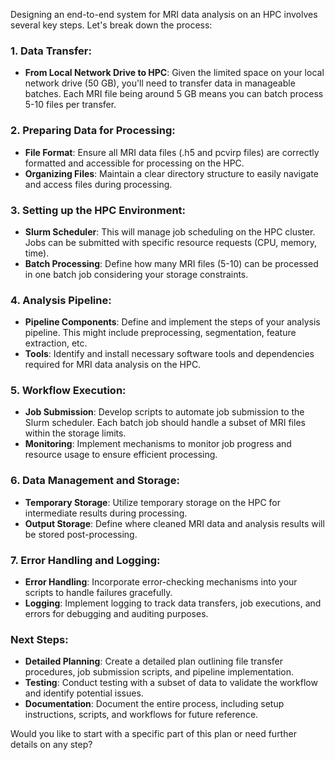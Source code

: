 Designing an end-to-end system for MRI data analysis on an HPC involves several key steps. Let's break down the process:

### 1. Data Transfer:
- **From Local Network Drive to HPC**: Given the limited space on your local network drive (50 GB), you'll need to transfer data in manageable batches. Each MRI file being around 5 GB means you can batch process 5-10 files per transfer.

### 2. Preparing Data for Processing:
- **File Format**: Ensure all MRI data files (.h5 and pcvirp files) are correctly formatted and accessible for processing on the HPC.
- **Organizing Files**: Maintain a clear directory structure to easily navigate and access files during processing.

### 3. Setting up the HPC Environment:
- **Slurm Scheduler**: This will manage job scheduling on the HPC cluster. Jobs can be submitted with specific resource requests (CPU, memory, time).
- **Batch Processing**: Define how many MRI files (5-10) can be processed in one batch job considering your storage constraints.

### 4. Analysis Pipeline:
- **Pipeline Components**: Define and implement the steps of your analysis pipeline. This might include preprocessing, segmentation, feature extraction, etc.
- **Tools**: Identify and install necessary software tools and dependencies required for MRI data analysis on the HPC.

### 5. Workflow Execution:
- **Job Submission**: Develop scripts to automate job submission to the Slurm scheduler. Each batch job should handle a subset of MRI files within the storage limits.
- **Monitoring**: Implement mechanisms to monitor job progress and resource usage to ensure efficient processing.

### 6. Data Management and Storage:
- **Temporary Storage**: Utilize temporary storage on the HPC for intermediate results during processing.
- **Output Storage**: Define where cleaned MRI data and analysis results will be stored post-processing.

### 7. Error Handling and Logging:
- **Error Handling**: Incorporate error-checking mechanisms into your scripts to handle failures gracefully.
- **Logging**: Implement logging to track data transfers, job executions, and errors for debugging and auditing purposes.

### Next Steps:
- **Detailed Planning**: Create a detailed plan outlining file transfer procedures, job submission scripts, and pipeline implementation.
- **Testing**: Conduct testing with a subset of data to validate the workflow and identify potential issues.
- **Documentation**: Document the entire process, including setup instructions, scripts, and workflows for future reference.

Would you like to start with a specific part of this plan or need further details on any step?